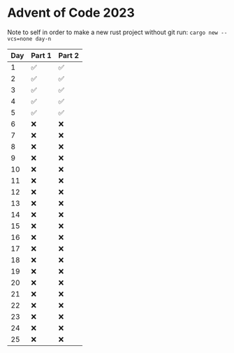 # Advent of Code 2023

Note to self in order to make a new rust project without git run: `cargo new --vcs=none day-n`

| Day | Part 1 | Part 2 |
|-----|--------|--------|
| 1 | :white_check_mark: | :white_check_mark: |
| 2 | :white_check_mark: | :white_check_mark: |
| 3 | :white_check_mark: | :white_check_mark: |
| 4 | :white_check_mark: | :white_check_mark: |
| 5 | :white_check_mark: | :white_check_mark: |
| 6 | :x: | :x: |
| 7 | :x: | :x: |
| 8 | :x: | :x: |
| 9 | :x: | :x: |
| 10 | :x: | :x: |
| 11 | :x: | :x: |
| 12 | :x: | :x: |
| 13 | :x: | :x: |
| 14 | :x: | :x: |
| 15 | :x: | :x: |
| 16 | :x: | :x: |
| 17 | :x: | :x: |
| 18 | :x: | :x: |
| 19 | :x: | :x: |
| 20 | :x: | :x: |
| 21 | :x: | :x: |
| 22 | :x: | :x: |
| 23 | :x: | :x: |
| 24 | :x: | :x: |
| 25 | :x: | :x: |
